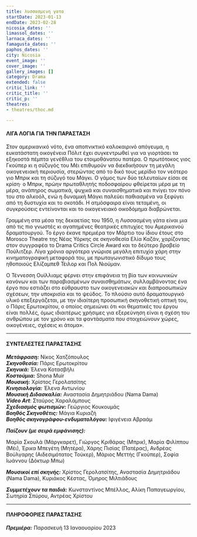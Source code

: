 ```yaml
---
title: λυσσασμενη γατα
startDate: 2023-01-13
endDate: 2023-02-28
nicosia_dates: ''
limassol_dates: ''
larnaca_dates: ''
famagusta_dates: ''
paphos_dates: ''
city: Nicosia
event_image: ''
cover_image: ''
gallery_images: []
category: Drama
extended: false
critic_link: ''
critic_title: ''
critic_p: ''
theatres:
- theatres/thoc.md

---
```

#### ΛΙΓΑ ΛΟΓΙΑ ΓΙΑ ΤΗΝ ΠΑΡΑΣΤΑΣΗ

Στον αμερικανικό νότο, ένα αποπνικτικό καλοκαιρινό απόγευμα, η ευκατάστατη οικογένεια Πόλιτ έχει συγκεντρωθεί για να γιορτάσει τα εξηκοστά πέμπτα γενέθλια του ετοιμοθάνατου πατέρα. Ο πρωτότοκος γιος Γκούπερ κι η σύζυγός του Μέι επιθυμούν να διεκδικήσουν τη μεγάλη οικογενειακή περιουσία, στερώντας από το δικό τους μερίδιο τον νεότερο γιο Μπρικ και τη σύζυγό του Μάγκι. Ο γάμος των δύο τελευταίων είσαι σε κρίση· ο Μπρικ, πρώην πρωταθλητής ποδοσφαίρου φθείρεται μέρα με τη μέρα, ανάπηρος σωματικά, ψυχικά και συναισθηματικά και πνίγει τον πόνο του στο αλκοόλ, ενώ η δυναμική Μάγκι παλεύει παθιασμένα να ξεφύγει από τη δυστυχία και το σκοτάδι. Η ατμόσφαιρα είναι τεταμένη, οι συγκρούσεις εντείνονται και το οικογενειακό οικοδόμημα διαβρώνεται.

Γραμμένη στα μέσα της δεκαετίας του 1950, η Λυσσασμένη γάτα είναι μια από τις πιο γνωστές κι αγαπημένες θεατρικές επιτυχίες του Αμερικανού δραματουργού. Το έργο έκανε πρεμιέρα τον Μάρτιο του ίδιου έτους στο Morosco Theatre της Νέας Υόρκης σε σκηνοθεσία Ελία Καζάν, χαρίζοντας στον συγγραφέα το Drama Critics Circle Award και το δεύτερο βραβείο Πούλιτζερ. Λίγα χρόνια αργότερα γνώρισε μεγάλη επιτυχία χάρη στην κινηματογραφική μεταφορά του, με πρωταγωνιστικό δίδυμο τους ηθοποιούς Ελίζαμπεθ Τέιλορ και Πολ Νιούμαν.

Ο Τέννεσση Ουίλλιαμς φέρνει στην επιφάνεια τη βία των κοινωνικών κανόνων και των παραβιασμένων συναισθημάτων, συλλαμβάνοντας ένα έργο που εστιάζει στο εύθραυστο των οικογενειακών και διαπροσωπικών σχέσεων, την υποκρισία και το ψεύδος. Το πλούσιο αυτό δραματουργικό υλικό επεξεργάζεται, με την ιδιαίτερη προσωπική σκηνοθετική οπτική του, ο Πάρις Ερωτοκρίτου, ο οποίος σημειώνει ότι «οι θεματικές του έργου είναι πολλές, όμως ιδιαιτέρως χρήσιμες για εξερεύνηση είναι η σχέση του ανθρώπου με τον χρόνο και τα φαντάσματα που στοιχειώνουν χώρες, οικογένειες, σχέσεις κι άτομα».

***

#### ΣΥΝΤΕΛΕΣΤΕΣ ΠΑΡΑΣΤΑΣΗΣ

**_Μετάφραση:_** Νίκος Χατζόπουλος  
**_Σκηνοθεσία:_** Πάρις Ερωτοκρίτου  
**_Σκηνικά:_** Έλενα Κοτασβήλι  
**_Κοστούμια:_** Shona Muir  
**_Μουσική:_** Χρίστος Γερολατσίτης  
**_Κινησιολογία:_** Έλενα Αντωνίου  
**_Μουσική Διδασκαλία:_** Αναστασία Δημητριάδου (Nama Dama)  
**_Video Art_**: Σταύρος Χαραλάμπους  
**_Σχεδιασμός φωτισμών:_** Γεώργιος Κουκουμάς  
**_Βοηθός Σκηνοθέτις:_** Μάγια Κυριαζή  
**_Βοηθός σκηνογράφου-ενδυματολόγου:_** Ιφιγένεια Αβραάμ

**_Παίζουν (με σειρά εμφάνισης):_**

Μαρία Σκουλά (Μάργκαρετ), Γιώργος Κριθάρας (Μπρικ), Μαρία Φιλίππου (Μέι), Έρικα Μπεγέτη (Μητέρα), Χάρης Πισίας (Πατέρας), Ανδρέας Βούλγαρης (Αιδεσιμότατος Τούκερ), Μάριος Μεττής (Γκούπερ), Σοφία Ιωάννου (Δόκτωρ Μπω)

**_Μουσικοί επί σκηνής:_** Χρίστος Γερολατσίτης, Αναστασία Δημητριάδου (Nama Dama), Κυριάκος Κέστας, Όμηρος Μιλτιάδους

**_Συμμετέχουν τα παιδιά:_** Κωνσταντίνος Μπέλλος, Αλίκη Παπαγεωργίου, Σωτηρία Σπύρου, Αντρέας Χρίστου

***

#### ΠΛΗΡΟΦΟΡΙΕΣ ΠΑΡΑΣΤΑΣΗΣ

**_Πρεμιέρα:_** Παρασκευή 13 Ιαναουαρίου 2023